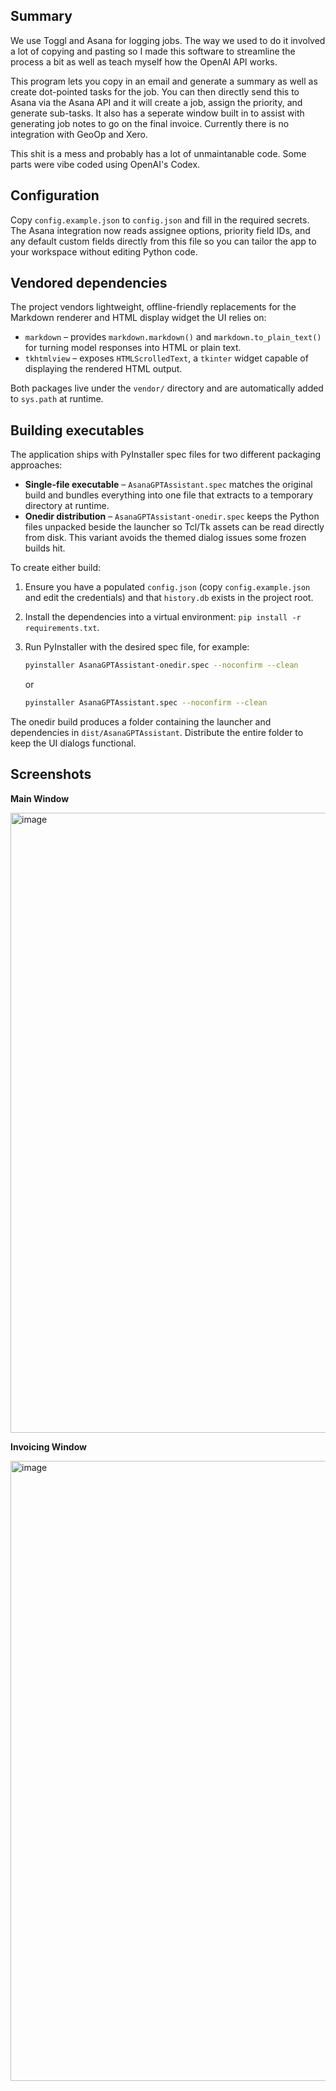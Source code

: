 ## Summary

We use Toggl and Asana for logging jobs. The way we used to do it involved a lot of copying and pasting so I made this software to streamline the process a bit as well as teach myself how the OpenAI API works.

This program lets you copy in an email and generate a summary as well as create dot-pointed tasks for the job. You can then directly send this to Asana via the Asana API and it will create a job, assign the priority, and generate sub-tasks.
It also has a seperate window built in to assist with generating job notes to go on the final invoice. Currently there is no integration with GeoOp and Xero.

This shit is a mess and probably has a lot of unmaintanable code. Some parts were vibe coded using OpenAI's Codex.

## Configuration

Copy `config.example.json` to `config.json` and fill in the required secrets. The Asana integration now reads assignee options, priority field IDs, and any default custom fields directly from this file so you can tailor the app to your workspace without editing Python code.

## Vendored dependencies

The project vendors lightweight, offline-friendly replacements for the Markdown renderer and HTML display widget the UI relies on:

* `markdown` – provides `markdown.markdown()` and `markdown.to_plain_text()` for turning model responses into HTML or plain text.
* `tkhtmlview` – exposes `HTMLScrolledText`, a `tkinter` widget capable of displaying the rendered HTML output.

Both packages live under the `vendor/` directory and are automatically added to `sys.path` at runtime.

## Building executables

The application ships with PyInstaller spec files for two different packaging
approaches:

* **Single-file executable** – `AsanaGPTAssistant.spec` matches the original
  build and bundles everything into one file that extracts to a temporary
  directory at runtime.
* **Onedir distribution** – `AsanaGPTAssistant-onedir.spec` keeps the Python
  files unpacked beside the launcher so Tcl/Tk assets can be read directly from
  disk. This variant avoids the themed dialog issues some frozen builds hit.

To create either build:

1. Ensure you have a populated `config.json` (copy `config.example.json` and
   edit the credentials) and that `history.db` exists in the project root.
2. Install the dependencies into a virtual environment: `pip install -r
   requirements.txt`.
3. Run PyInstaller with the desired spec file, for example:

   ```bash
   pyinstaller AsanaGPTAssistant-onedir.spec --noconfirm --clean
   ```

   or

   ```bash
   pyinstaller AsanaGPTAssistant.spec --noconfirm --clean
   ```

The onedir build produces a folder containing the launcher and dependencies in
`dist/AsanaGPTAssistant`. Distribute the entire folder to keep the UI dialogs
functional.

## Screenshots

**Main Window**

<img width="802" height="992" alt="image" src="https://github.com/user-attachments/assets/b93fb5aa-5ed9-47d4-a786-a45b32b68b8a" />

**Invoicing Window**

<img width="802" height="992" alt="image" src="https://github.com/user-attachments/assets/2da455d0-2d4d-4bde-ab2d-16dd76a6f01f" />

